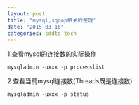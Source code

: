 ```yaml
---
layout: post
title: "mysql,sqoop相关的整理"
date: "2015-03-16"
categories: sddtc tech
---
```


1.查看mysql的连接数的实际操作
```vim
mysqladmin -uxxx -p processlist
```

2.查看当前mysql连接数(Threads既是连接数)
```vim
mysqladmin -uxxx -p status
```
